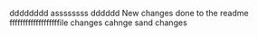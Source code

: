 

dddddddd
assssssss
dddddd
New changes done to the readme fffffffffffffffffffile
changes cahnge sand changes
